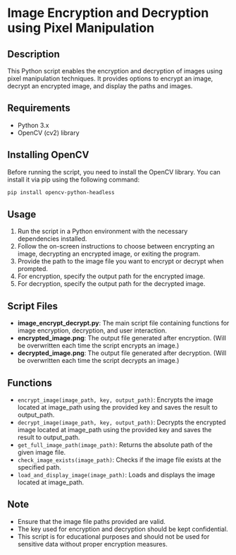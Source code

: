 # Image Encryption and Decryption using Pixel Manipulation

## Description
This Python script enables the encryption and decryption of images using pixel manipulation techniques. It provides options to encrypt an image, decrypt an encrypted image, and display the paths and images.

## Requirements
- Python 3.x
- OpenCV (cv2) library

## Installing OpenCV

Before running the script, you need to install the OpenCV library. You can install it via pip using the following command:

```bash
pip install opencv-python-headless
```
## Usage
1. Run the script in a Python environment with the necessary dependencies installed.
2. Follow the on-screen instructions to choose between encrypting an image, decrypting an encrypted image, or exiting the program.
3. Provide the path to the image file you want to encrypt or decrypt when prompted.
4. For encryption, specify the output path for the encrypted image.
5. For decryption, specify the output path for the decrypted image.

## Script Files
- **image_encrypt_decrypt.py**: The main script file containing functions for image encryption, decryption, and user interaction.
- **encrypted_image.png**: The output file generated after encryption. (Will be overwritten each time the script encrypts an image.)
- **decrypted_image.png**: The output file generated after decryption. (Will be overwritten each time the script decrypts an image.)

## Functions
- `encrypt_image(image_path, key, output_path)`: Encrypts the image located at image_path using the provided key and saves the result to output_path.
- `decrypt_image(image_path, key, output_path)`: Decrypts the encrypted image located at image_path using the provided key and saves the result to output_path.
- `get_full_image_path(image_path)`: Returns the absolute path of the given image file.
- `check_image_exists(image_path)`: Checks if the image file exists at the specified path.
- `load_and_display_image(image_path)`: Loads and displays the image located at image_path.


## Note
- Ensure that the image file paths provided are valid.
- The key used for encryption and decryption should be kept confidential.
- This script is for educational purposes and should not be used for sensitive data without proper encryption measures.
